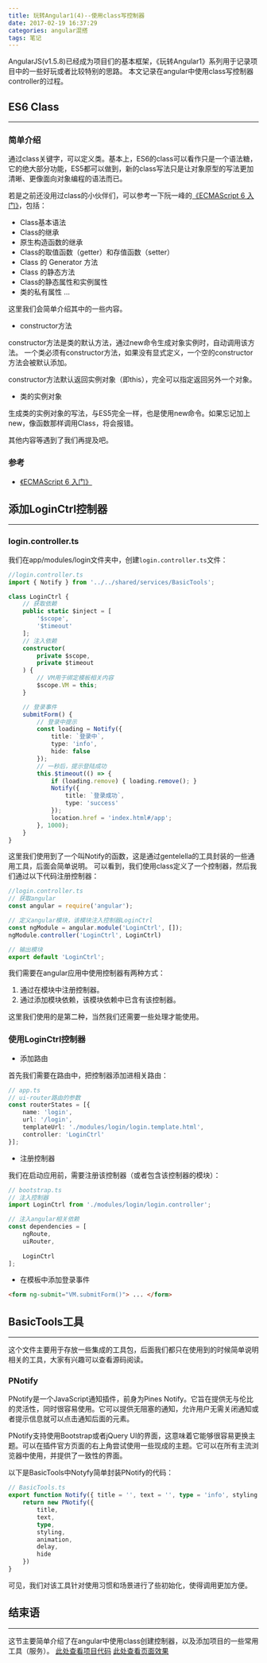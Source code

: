 ```yaml
---
title: 玩转Angular1(4)--使用class写控制器
date: 2017-02-19 16:37:29
categories: angular混搭
tags: 笔记
---
```

AngularJS(v1.5.8)已经成为项目们的基本框架，《玩转Angular1》系列用于记录项目中的一些好玩或者比较特别的思路。
本文记录在angular中使用class写控制器controller的过程。
<!--more-->
## ES6 Class
-----
### 简单介绍
通过class关键字，可以定义类。基本上，ES6的class可以看作只是一个语法糖，它的绝大部分功能，ES5都可以做到，新的class写法只是让对象原型的写法更加清晰、更像面向对象编程的语法而已。

若是之前还没用过class的小伙伴们，可以参考一下阮一峰的[《ECMAScript 6 入门》](http://es6.ruanyifeng.com/#docs/class)，包括：
- Class基本语法
- Class的继承
- 原生构造函数的继承
- Class的取值函数（getter）和存值函数（setter）
- Class 的 Generator 方法
- Class 的静态方法
- Class的静态属性和实例属性
- 类的私有属性
...

这里我们会简单介绍其中的一些内容。

- constructor方法

constructor方法是类的默认方法，通过new命令生成对象实例时，自动调用该方法。
一个类必须有constructor方法，如果没有显式定义，一个空的constructor方法会被默认添加。

constructor方法默认返回实例对象（即this），完全可以指定返回另外一个对象。


- 类的实例对象

生成类的实例对象的写法，与ES5完全一样，也是使用new命令。如果忘记加上new，像函数那样调用Class，将会报错。


其他内容等遇到了我们再提及吧。

### 参考
- [《ECMAScript 6 入门》](http://es6.ruanyifeng.com/#docs/class)

## 添加LoginCtrl控制器
---
### login.controller.ts
我们在app/modules/login文件夹中，创建`login.controller.ts`文件：

``` typescript
//login.controller.ts
import { Notify } from '../../shared/services/BasicTools';

class LoginCtrl {
    // 获取依赖
    public static $inject = [
        '$scope',
        '$timeout'
    ];
    // 注入依赖
    constructor(
        private $scope,
        private $timeout
    ) {
        // VM用于绑定模板相关内容
        $scope.VM = this;
    }

    // 登录事件
    submitForm() {
        // 登录中提示
        const loading = Notify({
            title: `登录中`,
            type: 'info',
            hide: false
        });
        // 一秒后，提示登陆成功
        this.$timeout(() => {
            if (loading.remove) { loading.remove(); }
            Notify({
                title: `登录成功`,
                type: 'success'
            });
            location.href = 'index.html#/app';
        }, 1000);
    }
}
```

这里我们使用到了一个叫Notify的函数，这是通过gentelella的工具封装的一些通用工具，后面会简单说明。
可以看到，我们使用class定义了一个控制器，然后我们通过以下代码注册控制器：

``` typescript
//login.controller.ts
// 获取angular
const angular = require('angular');

// 定义angular模块，该模块注入控制器LoginCtrl
const ngModule = angular.module('LoginCtrl', []);
ngModule.controller('LoginCtrl', LoginCtrl)

// 输出模块
export default 'LoginCtrl';
```

我们需要在angular应用中使用控制器有两种方式：
1. 通过在模块中注册控制器。
2. 通过添加模块依赖，该模块依赖中已含有该控制器。

这里我们使用的是第二种，当然我们还需要一些处理才能使用。

### 使用LoginCtrl控制器
- 添加路由

首先我们需要在路由中，把控制器添加进相关路由：

``` typescript
// app.ts
// ui-router路由的参数
const routerStates = [{
    name: 'login',
    url: '/login',
    templateUrl: './modules/login/login.template.html',
    controller: 'LoginCtrl'
}];
```


- 注册控制器

我们在启动应用前，需要注册该控制器（或者包含该控制器的模块）：

``` typescript
// bootstrap.ts
// 注入控制器
import LoginCtrl from './modules/login/login.controller';

// 注入angular相关依赖
const dependencies = [
    ngRoute,
    uiRouter,
    
    LoginCtrl
];
```

- 在模板中添加登录事件

``` html
<form ng-submit="VM.submitForm()"> ... </form>
```

## BasicTools工具
---
这个文件主要用于存放一些集成的工具包，后面我们都只在使用到的时候简单说明相关的工具，大家有兴趣可以查看源码阅读。

### PNotify
PNotify是一个JavaScript通知插件，前身为Pines Notify。它旨在提供无与伦比的灵活性，同时很容易使用。它可以提供无阻塞的通知，允许用户无需关闭通知或者提示信息就可以点击通知后面的元素。

PNotify支持使用Bootstrap或者jQuery UI的界面，这意味着它能够很容易更换主题。可以在插件官方页面的右上角尝试使用一些现成的主题。它可以在所有主流浏览器中使用，并提供了一致性的界面。

以下是BasicTools中Notyfy简单封装PNotify的代码：

``` typescript
// BasicTools.ts
export function Notify({ title = '', text = '', type = 'info', styling = 'bootstrap3', animation = 'slide', delay = 2000, hide = true }) {
    return new PNotify({
        title,
        text,
        type,
        styling,
        animation,
        delay,
        hide
    })
}
```

可见，我们对该工具针对使用习惯和场景进行了些初始化，使得调用更加方便。

## 结束语
-----
这节主要简单介绍了在angular中使用class创建控制器，以及添加项目的一些常用工具（服务）。
[此处查看项目代码](https://github.com/godbasin/godbasin.github.io/tree/blog-codes/angular-free/4-create-controller-with-class)
[此处查看页面效果](http://ok2o5vt7c.bkt.clouddn.com/angular-free-4-create-controller-with-class/index.html)

